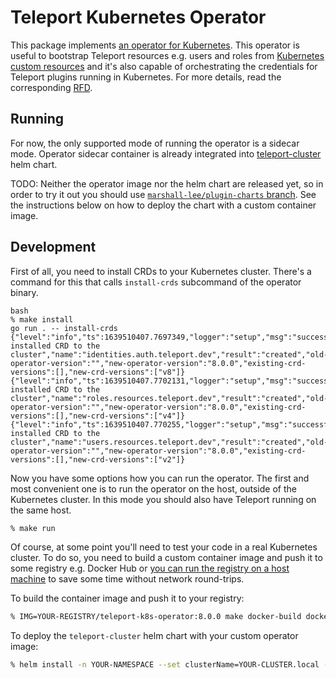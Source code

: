 # Teleport Kubernetes Operator

This package implements [an operator for Kubernetes](https://kubernetes.io/docs/concepts/extend-kubernetes/operator/). This operator is useful to bootstrap Teleport resources e.g. users and roles from [Kubernetes custom resources](https://kubernetes.io/docs/concepts/extend-kubernetes/api-extension/custom-resources/) and it's also capable of orchestrating the credentials for Teleport plugins running in Kubernetes. For more details, read the corresponding [RFD](https://github.com/gravitational/teleport-plugins/blob/master/rfd/0001-kubernetes-manager.md).

## Running

For now, the only supported mode of running the operator is a sidecar mode. Operator sidecar container is already integrated into [teleport-cluster](https://github.com/gravitational/teleport/tree/master/examples/chart/teleport-cluster) helm chart.

TODO: Neither the operator image nor the helm chart are released yet, so in order to try it out you should use [`marshall-lee/plugin-charts` branch](https://github.com/marshall-lee/teleport/tree/marshall-lee/plugin-charts). See the instructions below on how to deploy the chart with a custom container image.

## Development

First of all, you need to install CRDs to your Kubernetes cluster. There's a command for this that calls `install-crds` subcommand of the operator binary.

```
bash
% make install
go run . -- install-crds
{"level":"info","ts":1639510407.7697349,"logger":"setup","msg":"successfully installed CRD to the cluster","name":"identities.auth.teleport.dev","result":"created","old-operator-version":"","new-operator-version":"8.0.0","existing-crd-versions":[],"new-crd-versions":["v8"]}
{"level":"info","ts":1639510407.7702131,"logger":"setup","msg":"successfully installed CRD to the cluster","name":"roles.resources.teleport.dev","result":"created","old-operator-version":"","new-operator-version":"8.0.0","existing-crd-versions":[],"new-crd-versions":["v4"]}
{"level":"info","ts":1639510407.770255,"logger":"setup","msg":"successfully installed CRD to the cluster","name":"users.resources.teleport.dev","result":"created","old-operator-version":"","new-operator-version":"8.0.0","existing-crd-versions":[],"new-crd-versions":["v2"]}
```

Now you have some options how you can run the operator. The first and most convenient one is to run the operator on the host, outside of the Kubernetes cluster. In this mode you should also have Teleport running on the same host.

```bash
% make run
```

Of course, at some point you'll need to test your code in a real Kubernetes cluster. To do so, you need to build a custom container image and push it to some registry e.g. Docker Hub or [you can run the registry on a host machine](https://hub.docker.com/_/registry) to save some time without network round-trips.

To build the container image and push it to your registry:

```bash
% IMG=YOUR-REGISTRY/teleport-k8s-operator:8.0.0 make docker-build docker-push
```

To deploy the `teleport-cluster` helm chart with your custom operator image:

```bash
% helm install -n YOUR-NAMESPACE --set clusterName=YOUR-CLUSTER.local --set enterprise=true --set teleportVersionOverride=8.0.0 --set operatorImage=YOUR-REGISTRY/teleport-k8s-operator YOUR-DEPLOYMENT ~/code/go/teleport/examples/chart/teleport-cluster
```

